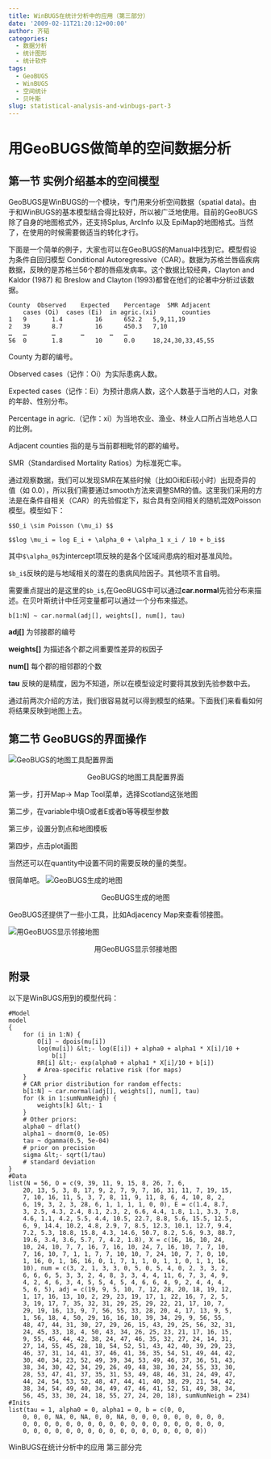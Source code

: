 ```yaml
---
title: WinBUGS在统计分析中的应用（第三部分）
date: '2009-02-11T21:20:12+00:00'
author: 齐韬
categories:
  - 数据分析
  - 统计图形
  - 统计软件
tags:
  - GeoBUGS
  - WinBUGS
  - 空间统计
  - 贝叶斯
slug: statistical-analysis-and-winbugs-part-3
---
```


# 用GeoBUGS做简单的空间数据分析

## 第一节 实例介绍基本的空间模型

GeoBUGS是WinBUGS的一个模块，专门用来分析空间数据（spatial data)。由于和WinBUGS的基本模型结合得比较好，所以被广泛地使用。目前的GeoBUGS除了自身的地图格式外，还支持Splus, ArcInfo 以及 EpiMap的地图格式。当然了，在使用的时候需要做适当的转化才行。

下面是一个简单的例子，大家也可以在GeoBUGS的Manual中找到它。模型假设为条件自回归模型 Conditional Autoregressive（CAR）。数据为苏格兰唇癌疾病数据，反映的是苏格兰56个郡的唇癌发病率。这个数据比较经典，Clayton and Kaldor (1987) 和 Breslow and Clayton (1993)都曾在他们的论著中分析过该数据。

<!--more-->

```winbugs
County	Observed	Expected	Percentage	SMR	Adjacent
	cases (Oi)	cases (Ei)	in agric.(xi)		counties
1 	9 		1.4 		16 		652.2 	5,9,11,19
2 	39 		8.7 		16 		450.3 	7,10
… 	… 		… 		… 		… 	…
56 	0 		1.8 		10 		0.0 	18,24,30,33,45,55
```

County 为郡的编号。

Observed cases（记作：Oi）为实际患病人数。

Expected cases（记作：Ei）为预计患病人数，这个人数基于当地的人口，对象的年龄、性别分布。

Percentage in agric.（记作：xi）为当地农业、渔业、林业人口所占当地总人口的比例。

Adjacent counties 指的是与当前郡相毗邻的郡的编号。

SMR（Standardised Mortality Ratios）为标准死亡率。

通过观察数据，我们可以发现SMR在某些时候（比如Oi和Ei较小时）出现奇异的值（如 0.0），所以我们需要通过smooth方法来调整SMR的值。这里我们采用的方法是在条件自相关（CAR）的先验假定下，拟合具有空间相关的随机混效Poisson模型。模型如下：

`$$O_i \sim Poisson (\mu_i) $$`

`$$log \mu_i = log E_i + \alpha_0 + \alpha_1 x_i / 10 + b_i$$`

其中`$\alpha_0$`为intercept项反映的是各个区域间患病的相对基准风险。

`$b_i$`反映的是与地域相关的潜在的患病风险因子。其他项不言自明。

需要重点提出的是这里的`$b_i$`,在GeoBUGS中可以通过**car.normal**先验分布来描述。在贝叶斯统计中任河变量都可以通过一个分布来描述。

```winbugs
b[1:N] ~ car.normal(adj[], weights[], num[], tau)
```

**adj[]** 为邻接郡的编号

**weights[]** 为描述各个郡之间重要性差异的权因子

**num[]** 每个郡的相邻郡的个数

**tau** 反映的是精度，因为不知道，所以在模型设定时要将其放到先验参数中去。

通过前两次介绍的方法，我们很容易就可以得到模型的结果。下面我们来看看如何将结果反映到地图上去。

## 第二节 GeoBUGS的界面操作



![GeoBUGS的地图工具配置界面](https://uploads.cosx.org/2009/02/geobugs-3-3.png "GeoBUGS的地图工具配置界面")
<p style="text-align: center;">GeoBUGS的地图工具配置界面</p>

第一步，打开Map-> Map Tool菜单，选择Scotland这张地图

第二步，在variable中填O或者E或者b等等模型参数

第三步，设置分割点和地图模板

第四步，点击plot画图

当然还可以在quantity中设置不同的需要反映的量的类型。

很简单吧。
![GeoBUGS生成的地图](https://uploads.cosx.org/2009/02/GeoBUGS-map.png "GeoBUGS生成的地图")
<p style="text-align: center;">GeoBUGS生成的地图</p>

GeoBUGS还提供了一些小工具，比如Adjacency Map来查看邻接图。

![用GeoBUGS显示邻接地图](https://uploads.cosx.org/2009/02/GeoBUGS-adjacency-map.png "用GeoBUGS显示邻接地图")
<p style="text-align: center;">用GeoBUGS显示邻接地图</p>

## 附录

以下是WinBUGS用到的模型代码：

```winbugs
#Model
model
{
    for (i in 1:N) {
        O[i] ~ dpois(mu[i])
        log(mu[i]) &lt;- log(E[i]) + alpha0 + alpha1 * X[i]/10 +
            b[i]
        RR[i] &lt;- exp(alpha0 + alpha1 * X[i]/10 + b[i])
        # Area-specific relative risk (for maps)
    }
    # CAR prior distribution for random effects:
    b[1:N] ~ car.normal(adj[], weights[], num[], tau)
    for (k in 1:sumNumNeigh) {
        weights[k] &lt;- 1
    }
    # Other priors:
    alpha0 ~ dflat()
    alpha1 ~ dnorm(0, 1e-05)
    tau ~ dgamma(0.5, 5e-04)
    # prior on precision
    sigma &lt;- sqrt(1/tau)
    # standard deviation
}
#Data
list(N = 56, O = c(9, 39, 11, 9, 15, 8, 26, 7, 6,
    20, 13, 5, 3, 8, 17, 9, 2, 7, 9, 7, 16, 31, 11, 7, 19, 15,
    7, 10, 16, 11, 5, 3, 7, 8, 11, 9, 11, 8, 6, 4, 10, 8, 2,
    6, 19, 3, 2, 3, 28, 6, 1, 1, 1, 1, 0, 0), E = c(1.4, 8.7,
    3, 2.5, 4.3, 2.4, 8.1, 2.3, 2, 6.6, 4.4, 1.8, 1.1, 3.3, 7.8,
    4.6, 1.1, 4.2, 5.5, 4.4, 10.5, 22.7, 8.8, 5.6, 15.5, 12.5,
    6, 9, 14.4, 10.2, 4.8, 2.9, 7, 8.5, 12.3, 10.1, 12.7, 9.4,
    7.2, 5.3, 18.8, 15.8, 4.3, 14.6, 50.7, 8.2, 5.6, 9.3, 88.7,
    19.6, 3.4, 3.6, 5.7, 7, 4.2, 1.8), X = c(16, 16, 10, 24,
    10, 24, 10, 7, 7, 16, 7, 16, 10, 24, 7, 16, 10, 7, 7, 10,
    7, 16, 10, 7, 1, 1, 7, 7, 10, 10, 7, 24, 10, 7, 7, 0, 10,
    1, 16, 0, 1, 16, 16, 0, 1, 7, 1, 1, 0, 1, 1, 0, 1, 1, 16,
    10), num = c(3, 2, 1, 3, 3, 0, 5, 0, 5, 4, 0, 2, 3, 3, 2,
    6, 6, 6, 5, 3, 3, 2, 4, 8, 3, 3, 4, 4, 11, 6, 7, 3, 4, 9,
    4, 2, 4, 6, 3, 4, 5, 5, 4, 5, 4, 6, 6, 4, 9, 2, 4, 4, 4,
    5, 6, 5), adj = c(19, 9, 5, 10, 7, 12, 28, 20, 18, 19, 12,
    1, 17, 16, 13, 10, 2, 29, 23, 19, 17, 1, 22, 16, 7, 2, 5,
    3, 19, 17, 7, 35, 32, 31, 29, 25, 29, 22, 21, 17, 10, 7,
    29, 19, 16, 13, 9, 7, 56, 55, 33, 28, 20, 4, 17, 13, 9, 5,
    1, 56, 18, 4, 50, 29, 16, 16, 10, 39, 34, 29, 9, 56, 55,
    48, 47, 44, 31, 30, 27, 29, 26, 15, 43, 29, 25, 56, 32, 31,
    24, 45, 33, 18, 4, 50, 43, 34, 26, 25, 23, 21, 17, 16, 15,
    9, 55, 45, 44, 42, 38, 24, 47, 46, 35, 32, 27, 24, 14, 31,
    27, 14, 55, 45, 28, 18, 54, 52, 51, 43, 42, 40, 39, 29, 23,
    46, 37, 31, 14, 41, 37, 46, 41, 36, 35, 54, 51, 49, 44, 42,
    30, 40, 34, 23, 52, 49, 39, 34, 53, 49, 46, 37, 36, 51, 43,
    38, 34, 30, 42, 34, 29, 26, 49, 48, 38, 30, 24, 55, 33, 30,
    28, 53, 47, 41, 37, 35, 31, 53, 49, 48, 46, 31, 24, 49, 47,
    44, 24, 54, 53, 52, 48, 47, 44, 41, 40, 38, 29, 21, 54, 42,
    38, 34, 54, 49, 40, 34, 49, 47, 46, 41, 52, 51, 49, 38, 34,
    56, 45, 33, 30, 24, 18, 55, 27, 24, 20, 18), sumNumNeigh = 234)
#Inits
list(tau = 1, alpha0 = 0, alpha1 = 0, b = c(0, 0,
    0, 0, 0, NA, 0, NA, 0, 0, NA, 0, 0, 0, 0, 0, 0, 0, 0, 0,
    0, 0, 0, 0, 0, 0, 0, 0, 0, 0, 0, 0, 0, 0, 0, 0, 0, 0, 0,
    0, 0, 0, 0, 0, 0, 0, 0, 0, 0, 0, 0, 0, 0, 0, 0, 0))
```

WinBUGS在统计分析中的应用 第三部分完
